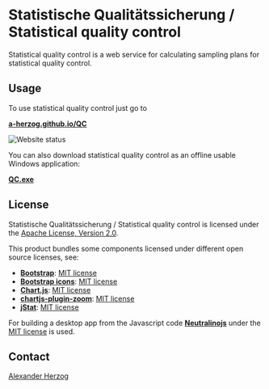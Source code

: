 # Statistische Qualitätssicherung / Statistical quality control

Statistical quality control is a web service for calculating sampling plans for statistical quality control.

## Usage

To use statistical quality control just go to

**[a-herzog.github.io/QC](https://a-herzog.github.io/QC)**

![Website status](https://img.shields.io/website?url=https%3A%2F%2Fa-herzog.github.io%2FQC%2F)

You can also download statistical quality control as an offline usable Windows application:

**[QC.exe](https://github.com/A-Herzog/QC/releases/latest/download/QC.exe)**

## License

Statistische Qualitätssicherung / Statistical quality control is licensed under the [Apache License, Version 2.0](https://www.apache.org/licenses/LICENSE-2.0).

This product bundles some components licensed under different open source licenses, see:

- [**Bootstrap**](https://getbootstrap.com/): [MIT license](https://opensource.org/license/mit/)
- [**Bootstrap icons**](https://icons.getbootstrap.com): [MIT license](https://opensource.org/license/mit/)
- [**Chart.js**](https://www.chartjs.org): [MIT license](https://opensource.org/license/mit/)
- [**chartjs-plugin-zoom**](https://www.chartjs.org/chartjs-plugin-zoom/latest/): [MIT license](https://opensource.org/license/mit/)
- [**jStat**](http://jstat.github.io/): [MIT license](https://opensource.org/license/mit/)

For building a desktop app from the Javascript code [**Neutralinojs**](https://neutralino.js.org/) under the
[MIT license](https://opensource.org/license/mit/) is used.

## Contact

[Alexander Herzog](https://github.com/A-Herzog)